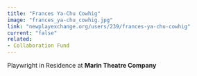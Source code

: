 ```yaml
---
title: "Frances Ya-Chu Cowhig"
image: "frances_ya-chu_cowhig.jpg"
link: "newplayexchange.org/users/239/frances-ya-chu-cowhig"
current: "false"
related:
- Collaboration Fund
---
```


Playwright in Residence at **Marin Theatre Company**

